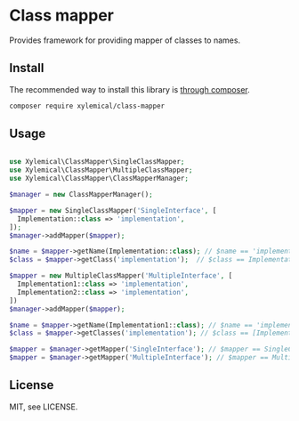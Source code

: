 # Class mapper

Provides framework for providing mapper of classes to names.

## Install

The recommended way to install this library is [through composer](http://getcomposer.org).

```sh
composer require xylemical/class-mapper
```

## Usage

```php

use Xylemical\ClassMapper\SingleClassMapper;
use Xylemical\ClassMapper\MultipleClassMapper;
use Xylemical\ClassMapper\ClassMapperManager;

$manager = new ClassMapperManager();

$mapper = new SingleClassMapper('SingleInterface', [
  Implementation::class => 'implementation',
]);
$manager->addMapper($mapper);

$name = $mapper->getName(Implementation::class); // $name == 'implementation'
$class = $mapper->getClass('implementation');  // $class == Implementation::class

$mapper = new MultipleClassMapper('MultipleInterface', [
  Implementation1::class => 'implementation',
  Implementation2::class => 'implementation',
])
$manager->addMapper($mapper);

$name = $mapper->getName(Implementation1::class); // $name == 'implementation'
$class = $mapper->getClasses('implementation'); // $class == [Implementation1::class, Implementation2::class]

$mapper = $manager->getMapper('SingleInterface'); // $mapper == SingleClassMapper
$mapper = $manager->getMapper('MultipleInterface'); // $mapper == MultipleClassMapper.

```


## License

MIT, see LICENSE.
